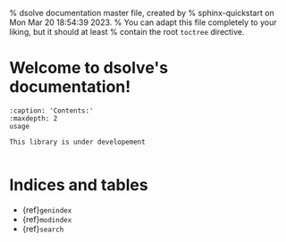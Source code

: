 % dsolve documentation master file, created by
% sphinx-quickstart on Mon Mar 20 18:54:39 2023.
% You can adapt this file completely to your liking, but it should at least
% contain the root `toctree` directive.

# Welcome to dsolve's documentation!

```{toctree}
:caption: 'Contents:'
:maxdepth: 2
usage
```

```{warning}
This library is under developement
```

```{include} ../../README.md
```

# Indices and tables

- {ref}`genindex`
- {ref}`modindex`
- {ref}`search`
